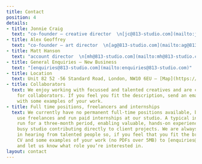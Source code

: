 ```yaml
---
title: Contact
position: 4
details:
- title: Jonnie Craig
  text: "co-founder — creative director  \n[jc@813-studio.com](mailto:jc@813-studio.com)"
- title: Alex Geoffrey
  text: "co-founder — art director  \n[ag@813-studio.com](mailto:ag@813-studio.com)"
- title: Matt Hanson
  text: "account director  \n[mh@813-studio.com](mailto:mh@813-studio.com)"
- title: General Enquiries — New Business
  text: "[enquiries@813-studio.com](mailto:enquiries@813-studio.com)"
- title: Location
  text: Unit 82 52 -56 Standard Road, London, NW10 6EU — [Map](https://goo.gl/maps/uUZERk6jRjS2)
- title: Collaborators
  text: We enjoy working with focussed and talented creatives and are constantly searching
    for collaborators. If you feel you fit the description, send an email to [enquiries@813-studio.com](mailto:enquiries@813-studio.com)
    with some examples of your work.
- title: Full time positions, freelancers and internships
  text: We currently have no permanent full-time positions available, but we do regularly
    use freelances and run paid internships at our studio. A typical internship would
    run for a three-month period, enabling valuable, hands-on experience in a friendly,
    busy studio contributing directly to client projects. We are always interested
    in hearing from talented people so, if you feel that you fit the brief, send a
    CV and some examples of your work (no PDFs over 5MB) to [enquiries@813-studio.com](mailto:enquiries@813-studio.com)
    and let us know what role you’re interested in.
layout: contact
---
```


